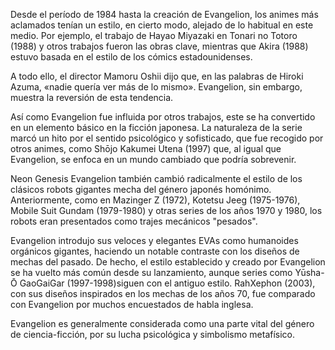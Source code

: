 Desde el período de 1984 hasta la creación de Evangelion, los animes más aclamados tenían un estilo, en cierto modo, alejado de lo habitual en este medio. Por ejemplo, el trabajo de Hayao Miyazaki en Tonari no Totoro (1988) y otros trabajos fueron las obras clave, mientras que Akira (1988) estuvo basada en el estilo de los cómics estadounidenses.

A todo ello, el director Mamoru Oshii dijo que, en las palabras de Hiroki Azuma, «nadie quería ver más de lo mismo». Evangelion, sin embargo, muestra la reversión de esta tendencia.

Así como Evangelion fue influida por otros trabajos, este se ha convertido en un elemento básico en la ficción japonesa. La naturaleza de la serie marcó un hito por el sentido psicológico y sofisticado, que fue recogido por otros animes, como Shōjo Kakumei Utena (1997) que, al igual que Evangelion, se enfoca en un mundo cambiado que podría sobrevenir.

Neon Genesis Evangelion también cambió radicalmente el estilo de los clásicos robots gigantes mecha del género japonés homónimo. Anteriormente, como en Mazinger Z (1972), Kotetsu Jeeg (1975-1976), Mobile Suit Gundam (1979-1980) y otras series de los años 1970 y 1980, los robots eran presentados como trajes mecánicos "pesados".

Evangelion introdujo sus veloces y elegantes EVAs como humanoides orgánicos gigantes, haciendo un notable contraste con los diseños de mechas del pasado. De hecho, el estilo establecido y creado por Evangelion se ha vuelto más común desde su lanzamiento, aunque series como Yūsha-Ō GaoGaiGar (1997-1998)siguen con el antiguo estilo. RahXephon (2003), con sus diseños inspirados en los mechas de los años 70, fue comparado con Evangelion por muchos encuestados de habla inglesa.

Evangelion es generalmente considerada como una parte vital del género de ciencia-ficción, por su lucha psicológica y simbolismo metafísico.